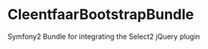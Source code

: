 CleentfaarBootstrapBundle
=========================

Symfony2 Bundle for integrating the Select2 jQuery plugin